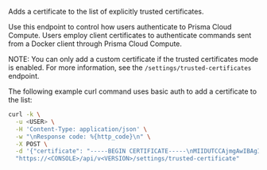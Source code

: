Adds a certificate to the list of explicitly trusted certificates.

Use this endpoint to control how users authenticate to Prisma Cloud Compute.
Users employ client certificates to authenticate commands sent from a Docker client through Prisma Cloud Compute.

NOTE: You can only add a custom certificate if the trusted certificates mode is enabled.
For more information, see the `/settings/trusted-certificates` endpoint.

The following example curl command uses basic auth to add a certificate to the list:

```bash
curl -k \
  -u <USER> \
  -H 'Content-Type: application/json' \
  -w "\nResponse code: %{http_code}\n" \
  -X POST \
  -d '{"certificate": "-----BEGIN CERTIFICATE-----\nMIIDUTCCAjmgAwIBAgI......XMKXJA==\n-----END CERTIFICATE-----" }'
  "https://<CONSOLE>/api/v<VERSION>/settings/trusted-certificate"
```
